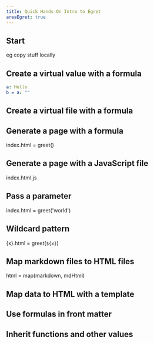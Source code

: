```yaml
---
title: Quick Hands-On Intro to Egret
areaEgret: true
---
```


## Start

eg copy stuff locally

## Create a virtual value with a formula

```yaml
a: Hello
b = a: ""
```

## Create a virtual file with a formula

## Generate a page with a formula

index.html = greet()

## Generate a page with a JavaScript file

index.html.js

## Pass a parameter

index.html = greet('world')

## Wildcard pattern

{x}.html = greet(`${x}`)

## Map markdown files to HTML files

html = map(markdown, mdHtml)

## Map data to HTML with a template

## Use formulas in front matter

## Inherit functions and other values

